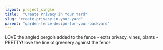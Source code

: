 ```yaml
---
layout: project_single
title:  "Create Privacy in Your Yard"
slug: "create-privacy-in-your-yard"
parent: "garden-fence-design-for-your-backyard"
---
```

LOVE the angled pergola added to the fence - extra privacy, vines, plants - PRETTY! love the line of greenery against the fence